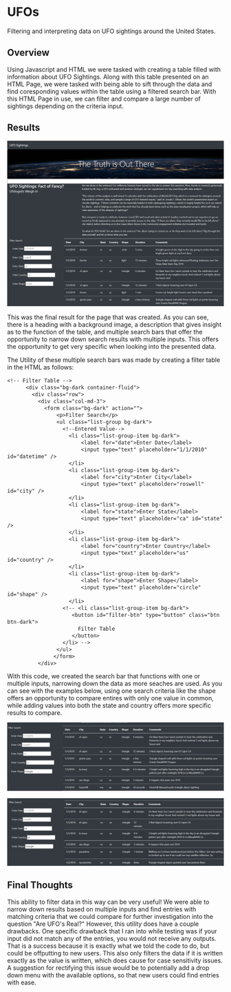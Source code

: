 # UFOs
Filtering and interpreting data on UFO sightings around the United States.
## Overview
Using Javascript and HTML we were tasked with creating a table filled with information about UFO Sightings. Along with this table presented on an HTML Page, we were tasked with being able to sift through the data and find coresponding values within the table using a filtered search bar. With this HTML Page in use, we can filter and compare a large number of sightings depending on the criteria input.
## Results
![Page_Screenshot.png](https://github.com/RyanJL18/UFOs/blob/main/Resources/Page%20Screenshot.png)

This was the final result for the page that was created. As you can see, there is a heading with a background image, a description that gives insight as to the function of the table, and multiple search bars that offer the opportunity to narrow down search results with multiple inputs. This offers the opportunity to get very specific when looking into the presented data.

The Utility of these multiple search bars was made by creating a filter table in the HTML as follows:
```
<!-- Filter Table -->
      <div class="bg-dark container-fluid">
        <div class="row">
          <div class="col-md-3">
            <form class="bg-dark" action="">
                <p>Filter Search</p>
                <ul class="list-group bg-dark">
                  <!--Entered Value-->
                    <li class="list-group-item bg-dark">
                        <label for="date">Enter Date</label>
                        <input type="text" placeholder="1/1/2010" id="datetime" />
                    </li>
                    <li class="list-group-item bg-dark">
                        <label for="city">Enter City</label>
                        <input type="text" placeholder="roswell" id="city" />
                    </li>
                    <li class="list-group-item bg-dark">
                        <label for="state">Enter State</label>
                        <input type="text" placeholder="ca" id="state" />
                    </li>
                    <li class="list-group-item bg-dark">
                        <label for="country">Enter Country</label>
                        <input type="text" placeholder="us" id="country" />
                    </li>
                    <li class="list-group-item bg-dark">
                        <label for="shape">Enter Shape</label>
                        <input type="text" placeholder="circle" id="shape" />
                    </li>
                  <!-- <li class="list-group-item bg-dark">
                     <button id="filter-btn" type="button" class="btn btn-dark">
                       Filter Table
                     </button>
                  </li> -->
                </ul>
               </form>
          </div>
```

With this code, we created the search bar that functions with one or multiple inputs, narrowing down the data as more seaches are used. As you can see with the examples below, using one search criteria like the shape offers an opportunity to compare entires with only one value in common, while adding values into both the state and country offers more specific results to compare.

![Search_Example.png](https://github.com/RyanJL18/UFOs/blob/main/Resources/Search%20Example.png)

![Search_Example2.png](https://github.com/RyanJL18/UFOs/blob/main/Resources/Search%20Example2.png)

## Final Thoughts
This ability to filter data in this way can be very useful! We were able to narrow down results based on multiple inputs and find entries with matching criteria that we could compare for further investigation into the question "Are UFO's Real?" However, this utility does have a couple drawbacks. One specific drawback that I ran into while testing was if your input did not match any of the entries, you would not receive any outputs. That is a success because it is exactly what we told the code to do, but could be offputting to new users. This also only filters the data if it is written exactly as the value is written, which does cause for case sensitivity issues. A suggestion for rectifying this issue would be to potentially add a drop down menu with the available options, so that new users could find entries with ease.

